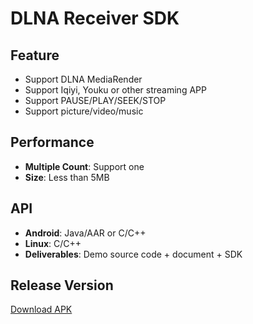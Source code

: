 # DLNA Receiver SDK

## Feature

* Support DLNA MediaRender     
* Support Iqiyi, Youku or other streaming APP    
* Support PAUSE/PLAY/SEEK/STOP 
* Support picture/video/music                 

## Performance

* **Multiple Count**: Support one           
* **Size**: Less than 5MB            

## API

* **Android**: Java/AAR or C/C++         
* **Linux**: C/C++    
* **Deliverables**: Demo source code + document + SDK      

## Release Version        

[Download APK](https://github.com/WirelessPresentation/WirelessDisplay/releases/download/latest/BJCastTV.apk)

